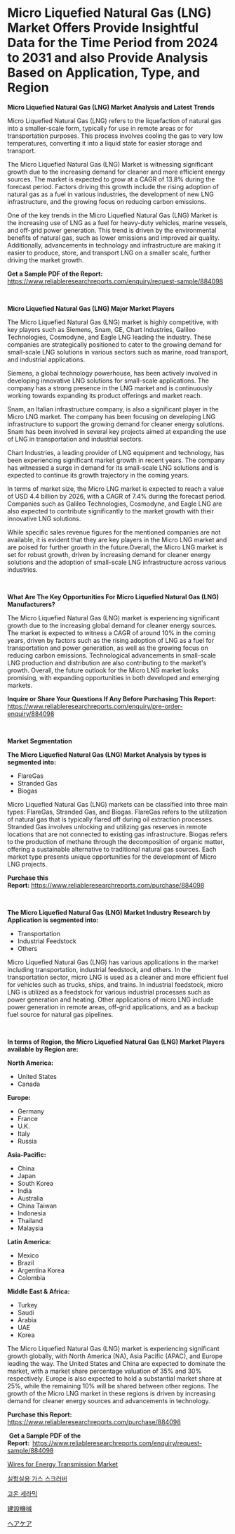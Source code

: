 <p><h1>Micro Liquefied Natural Gas (LNG) Market Offers Provide Insightful Data for the Time Period from 2024 to 2031 and also Provide Analysis Based on Application, Type, and Region</h1></p><p><strong>Micro Liquefied Natural Gas (LNG) Market Analysis and Latest Trends</strong></p>
<p><p>Micro Liquefied Natural Gas (LNG) refers to the liquefaction of natural gas into a smaller-scale form, typically for use in remote areas or for transportation purposes. This process involves cooling the gas to very low temperatures, converting it into a liquid state for easier storage and transport.</p><p>The Micro Liquefied Natural Gas (LNG) Market is witnessing significant growth due to the increasing demand for cleaner and more efficient energy sources. The market is expected to grow at a CAGR of 13.8% during the forecast period. Factors driving this growth include the rising adoption of natural gas as a fuel in various industries, the development of new LNG infrastructure, and the growing focus on reducing carbon emissions.</p><p>One of the key trends in the Micro Liquefied Natural Gas (LNG) Market is the increasing use of LNG as a fuel for heavy-duty vehicles, marine vessels, and off-grid power generation. This trend is driven by the environmental benefits of natural gas, such as lower emissions and improved air quality. Additionally, advancements in technology and infrastructure are making it easier to produce, store, and transport LNG on a smaller scale, further driving the market growth.</p></p>
<p><strong>Get a Sample PDF of the Report:&nbsp;</strong> <a href="https://www.reliableresearchreports.com/enquiry/request-sample/884098">https://www.reliableresearchreports.com/enquiry/request-sample/884098</a></p>
<p>&nbsp;</p>
<p><strong>Micro Liquefied Natural Gas (LNG) Major Market Players</strong></p>
<p><p>The Micro Liquefied Natural Gas (LNG) market is highly competitive, with key players such as Siemens, Snam, GE, Chart Industries, Galileo Technologies, Cosmodyne, and Eagle LNG leading the industry. These companies are strategically positioned to cater to the growing demand for small-scale LNG solutions in various sectors such as marine, road transport, and industrial applications.</p><p>Siemens, a global technology powerhouse, has been actively involved in developing innovative LNG solutions for small-scale applications. The company has a strong presence in the LNG market and is continuously working towards expanding its product offerings and market reach.</p><p>Snam, an Italian infrastructure company, is also a significant player in the Micro LNG market. The company has been focusing on developing LNG infrastructure to support the growing demand for cleaner energy solutions. Snam has been involved in several key projects aimed at expanding the use of LNG in transportation and industrial sectors.</p><p>Chart Industries, a leading provider of LNG equipment and technology, has been experiencing significant market growth in recent years. The company has witnessed a surge in demand for its small-scale LNG solutions and is expected to continue its growth trajectory in the coming years.</p><p>In terms of market size, the Micro LNG market is expected to reach a value of USD 4.4 billion by 2026, with a CAGR of 7.4% during the forecast period. Companies such as Galileo Technologies, Cosmodyne, and Eagle LNG are also expected to contribute significantly to the market growth with their innovative LNG solutions.</p><p>While specific sales revenue figures for the mentioned companies are not available, it is evident that they are key players in the Micro LNG market and are poised for further growth in the future.Overall, the Micro LNG market is set for robust growth, driven by increasing demand for cleaner energy solutions and the adoption of small-scale LNG infrastructure across various industries.</p></p>
<p>&nbsp;</p>
<p><strong>What Are The Key Opportunities For Micro Liquefied Natural Gas (LNG) Manufacturers?</strong></p>
<p><p>The Micro Liquefied Natural Gas (LNG) market is experiencing significant growth due to the increasing global demand for cleaner energy sources. The market is expected to witness a CAGR of around 10% in the coming years, driven by factors such as the rising adoption of LNG as a fuel for transportation and power generation, as well as the growing focus on reducing carbon emissions. Technological advancements in small-scale LNG production and distribution are also contributing to the market's growth. Overall, the future outlook for the Micro LNG market looks promising, with expanding opportunities in both developed and emerging markets.</p></p>
<p><strong>Inquire or Share Your Questions If Any Before Purchasing This Report:</strong> <a href="https://www.reliableresearchreports.com/enquiry/pre-order-enquiry/884098">https://www.reliableresearchreports.com/enquiry/pre-order-enquiry/884098</a></p>
<p>&nbsp;</p>
<p><strong>Market Segmentation</strong></p>
<p><strong>The Micro Liquefied Natural Gas (LNG) Market Analysis by types is segmented into:</strong></p>
<p><ul><li>FlareGas</li><li>Stranded Gas</li><li>Biogas</li></ul></p>
<p><p>Micro Liquefied Natural Gas (LNG) markets can be classified into three main types: FlareGas, Stranded Gas, and Biogas. FlareGas refers to the utilization of natural gas that is typically flared off during oil extraction processes. Stranded Gas involves unlocking and utilizing gas reserves in remote locations that are not connected to existing gas infrastructure. Biogas refers to the production of methane through the decomposition of organic matter, offering a sustainable alternative to traditional natural gas sources. Each market type presents unique opportunities for the development of Micro LNG projects.</p></p>
<p><strong>Purchase this Report:&nbsp;</strong><a href="https://www.reliableresearchreports.com/purchase/884098">https://www.reliableresearchreports.com/purchase/884098</a></p>
<p>&nbsp;</p>
<p><strong>The Micro Liquefied Natural Gas (LNG) Market Industry Research by Application is segmented into:</strong></p>
<p><ul><li>Transportation</li><li>Industrial Feedstock</li><li>Others</li></ul></p>
<p><p>Micro Liquefied Natural Gas (LNG) has various applications in the market including transportation, industrial feedstock, and others. In the transportation sector, micro LNG is used as a cleaner and more efficient fuel for vehicles such as trucks, ships, and trains. In industrial feedstock, micro LNG is utilized as a feedstock for various industrial processes such as power generation and heating. Other applications of micro LNG include power generation in remote areas, off-grid applications, and as a backup fuel source for natural gas pipelines.</p></p>
<p>&nbsp;</p>
<p><strong>In terms of Region, the Micro Liquefied Natural Gas (LNG) Market Players available by Region are:</strong></p>
<p>
    <p> <strong> North America: </strong>
        <ul>
            <li>United States</li>
            <li>Canada</li>
        </ul>
        </p> 
    <p> <strong> Europe: </strong>
        <ul>
            <li>Germany</li>
            <li>France</li>
            <li>U.K.</li>
            <li>Italy</li>
            <li>Russia</li>
        </ul>
        </p> 
    <p> <strong> Asia-Pacific: </strong>
        <ul>
            <li>China</li>
            <li>Japan</li>
            <li>South Korea</li>
            <li>India</li>
            <li>Australia</li>
            <li>China Taiwan</li>
            <li>Indonesia</li>
            <li>Thailand</li>
            <li>Malaysia</li>
        </ul>
        </p> 
    <p> <strong> Latin America: </strong>
        <ul>
            <li>Mexico</li>
            <li>Brazil</li>
            <li>Argentina Korea</li>
            <li>Colombia</li>
        </ul>
        </p> 
    <p> <strong> Middle East & Africa: </strong>
        <ul>
            <li>Turkey</li>
            <li>Saudi</li>
            <li>Arabia</li>
            <li>UAE</li>
            <li>Korea</li>
        </ul>
    </p>
    </p>
<p><p>The Micro Liquefied Natural Gas (LNG) market is experiencing significant growth globally, with North America (NA), Asia Pacific (APAC), and Europe leading the way. The United States and China are expected to dominate the market, with a market share percentage valuation of 35% and 30% respectively. Europe is also expected to hold a substantial market share at 25%, while the remaining 10% will be shared between other regions. The growth of the Micro LNG market in these regions is driven by increasing demand for cleaner energy sources and advancements in technology.</p></p>
<p><strong>Purchase this Report: </strong><a href="https://www.reliableresearchreports.com/purchase/884098">https://www.reliableresearchreports.com/purchase/884098</a></p>
<p>&nbsp;<strong>Get a Sample PDF of the Report:&nbsp;&nbsp;</strong><a href="https://www.reliableresearchreports.com/enquiry/request-sample/884098">https://www.reliableresearchreports.com/enquiry/request-sample/884098</a></p>
<p><strong></strong></p>
<p><p><a href="https://github.com/ChiragRP21/Market-Research-Report-List-4/blob/main/wires-for-energy-transmission-market.md">Wires for Energy Transmission Market</a></p><p><a href="https://medium.com/@duculucescu2022/%EC%97%B0%EA%B5%AC%EC%86%8C-%EA%B0%80%EC%8A%A4-%EC%8A%A4%ED%81%AC%EB%9F%AC%EB%B2%84-%EC%8B%9C%EC%9E%A5-%EC%84%B1%EA%B3%B5%EC%A0%81%EC%9D%B8-%EB%B9%84%EC%A6%88%EB%8B%88%EC%8A%A4-%EC%A0%84%EB%9E%B5%EC%9D%98-%EC%97%B4%EC%87%A0-2031%EB%85%84%EA%B9%8C%EC%A7%80-%EC%98%88%EC%B8%A1-66ca16789407">실험실용 가스 스크러버</a></p><p><a href="https://medium.com/@heisenberg6587768/%EA%B3%A0%EC%98%A8-%EC%84%B8%EB%9D%BC%EB%AF%B9-%EC%8B%9C%EC%9E%A5-%EC%9D%B8%EC%82%AC%EC%9D%B4%ED%8A%B8-%EC%8B%9C%EC%9E%A5-%EB%8F%99%ED%96%A5-%EC%84%B1%EC%9E%A5-2024%EB%85%84%EB%B6%80%ED%84%B0-2031%EB%85%84%EA%B9%8C%EC%A7%80-%EC%98%88%EC%B8%A1-45a4644fe960">고온 세라믹</a></p><p><a href="https://medium.com/@englandlifestyle_22171/%E5%BB%BA%E8%A8%AD%E6%A9%9F%E6%A2%B0%E3%81%AE%E5%B8%82%E5%A0%B4%E3%82%B7%E3%82%A7%E3%82%A2%E3%81%AE%E9%80%B2%E5%8C%96%E3%81%A8%E5%B8%82%E5%A0%B4%E6%88%90%E9%95%B7%E3%83%88%E3%83%AC%E3%83%B3%E3%83%892024%E5%B9%B4-2031%E5%B9%B4-a01a552a08e4">建設機械</a></p><p><a href="https://medium.com/@nairn_boy/%E9%AB%AA%E3%81%AE%E3%81%8A%E6%89%8B%E5%85%A5%E3%82%8C%E5%B8%82%E5%A0%B4%E8%A6%8F%E6%A8%A1-%E5%B8%82%E5%A0%B4%E5%B1%95%E6%9C%9B%E3%81%A8%E5%B8%82%E5%A0%B4%E4%BA%88%E6%B8%AC-2024%E5%B9%B4%E3%81%8B%E3%82%892031%E5%B9%B4%E3%81%BE%E3%81%A7-150f292c0804">ヘアケア</a></p></p>